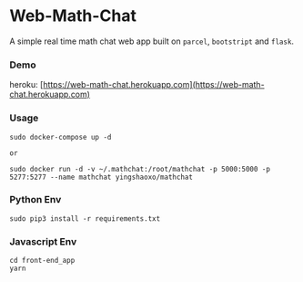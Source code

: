 # Web-Math-Chat
A simple real time math chat web app built on `parcel`, `bootstript` and `flask`.

### Demo
heroku: [https://web-math-chat.herokuapp.com](https://web-math-chat.herokuapp.com)

### Usage
```
sudo docker-compose up -d

or 

sudo docker run -d -v ~/.mathchat:/root/mathchat -p 5000:5000 -p 5277:5277 --name mathchat yingshaoxo/mathchat
```

### Python Env
```
sudo pip3 install -r requirements.txt
```

### Javascript Env
```
cd front-end_app
yarn
```
